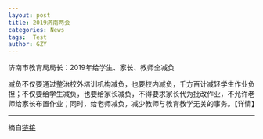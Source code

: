 ```yaml
---
layout: post
title: 2019济南两会
categories: News
tags:  Test
author: GZY
---
```


济南市教育局局长：2019年给学生、家长、教师全减负

减负不仅要通过整治校外培训机构减负，也要校内减负，千方百计减轻学生作业负担；不仅要给学生减负，也要给家长减负，不得要求家长代为批改作业，不允许老师给家长布置作业；同时，给老师减负，减少教师与教育教学无关的事务。【详情】

*****

摘自[链接](http://sd.ifeng.com/special/2019jnlh/)